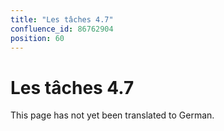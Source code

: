 ```yaml
---
title: "Les tâches 4.7"
confluence_id: 86762904
position: 60
---
```

# Les tâches 4.7


This page has not yet been translated to German.

